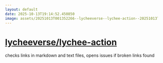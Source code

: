 ```yaml
---
layout: default
date: 2025-10-13T19:14:52.450850
image: assets/20251013T001352266--lycheeverse--lychee-action--20251013T002002793--cropped.png
---
```


# [lycheeverse/lychee-action](https://github.com/lycheeverse/lychee-action)

checks links in markdown and text files, opens issues if broken links found
